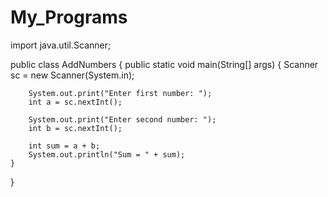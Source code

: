 # My_Programs
import java.util.Scanner;

public class AddNumbers {
    public static void main(String[] args) {
        Scanner sc = new Scanner(System.in);

        System.out.print("Enter first number: ");
        int a = sc.nextInt();

        System.out.print("Enter second number: ");
        int b = sc.nextInt();

        int sum = a + b;
        System.out.println("Sum = " + sum);
    }
}